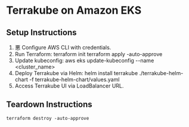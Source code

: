 # Terrakube on Amazon EKS

## Setup Instructions
1. 悪 Configure AWS CLI with credentials.
2. Run Terraform:
    terraform init
    terraform apply -auto-approve
3. Update kubeconfig:
    aws eks update-kubeconfig --name <cluster_name>
4. Deploy Terrakube via Helm:
    helm install terrakube ./terrakube-helm-chart -f terrakube-helm-chart/values.yaml
5. Access Terrakube UI via LoadBalancer URL.

## Teardown Instructions
    terraform destroy -auto-approve
